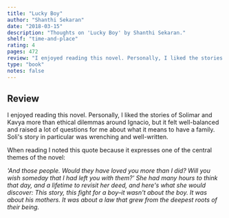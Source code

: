 ```yaml
---
title: "Lucky Boy"
author: "Shanthi Sekaran"
date: "2018-03-15"
description: "Thoughts on 'Lucky Boy' by Shanthi Sekaran."
shelf: "time-and-place"
rating: 4
pages: 472
review: "I enjoyed reading this novel. Personally, I liked the stories of Solimar and Kavya more than ethical dilemmas around Ignacio, but it felt well-balanced and raised a lot of questions for me about what it means to have a family. Soli's story in particular was wrenching and well-written.<br/><br/>When reading I noted this quote because it expresses one of the central themes of the novel:<br/><br/><i>'And those people. Would they have loved you more than I did? Will you wish someday that I had left you with them?' She had many hours to think that day, and a lifetime to revisit her deed, and here's what she would discover: This story, this fight for a boy–it wasn't about the boy. It was about his mothers. It was about a law that grew from the deepest roots of their being.</i>"
type: "book"
notes: false
---
```


## Review

I enjoyed reading this novel. Personally, I liked the stories of Solimar and Kavya more than ethical dilemmas around Ignacio, but it felt well-balanced and raised a lot of questions for me about what it means to have a family. Soli's story in particular was wrenching and well-written.

When reading I noted this quote because it expresses one of the central themes of the novel:

_'And those people. Would they have loved you more than I did? Will you wish someday that I had left you with them?' She had many hours to think that day, and a lifetime to revisit her deed, and here's what she would discover: This story, this fight for a boy–it wasn't about the boy. It was about his mothers. It was about a law that grew from the deepest roots of their being._
